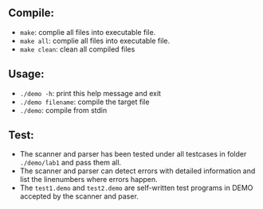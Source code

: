 
## Compile:
* `make`:			complie all files into executable file. 
* `make all`:		complie all files into executable file. 
* `make clean`:	clean all compiled files

## Usage:
* `./demo -h`: 		print this help message and exit
* `./demo filename`: 	compile the target file
* `./demo`: 			compile from stdin

## Test:
* The scanner and parser has been tested under all testcases in folder `./demo/lab1` and pass them all.
* The scanner and parser can detect errors with detailed information and list the linenumbers where errors happen.
* The `test1.demo` and `test2.demo` are self-written test programs in DEMO accepted by the scanner and paser.

